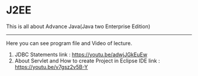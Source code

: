# J2EE
This is all about Advance Java(Java two Enterprise Edition)

--------------------------------------------------------------------------
Here you can see program file and Video of lecture.

1. JDBC Statements link : https://youtu.be/adwjJGkEuEw
2. About Servlet and How to create Project in Eclipse IDE link : https://youtu.be/v7gsz2v5B-Y 
